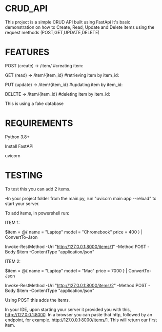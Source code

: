 # CRUD_API
This project is a simple CRUD API built using FastApi
It's basic demonstration on how to Create, Read, Update and Delete items using the request methods (POST,GET,UPDATE,DELETE)


# FEATURES
POST (create) -> /item/ #creating item:

GET (read) -> /item/{item_id} #retrieving item by item_id:

PUT (update) ->  /item/{item_id} #updating item by item_id:

DELETE -> /item/{item_id} #deleting item by item_id:

This is using a fake database

# REQUIREMENTS
Python 3.8+

Install FastAPI

uvicorn

# TESTING
To test this you can add 2 items.

-In your project folder from the main.py, run "uvicorn main:app --reload" to start your server.

To add items, in powershell run:

ITEM 1:

$item = @{
    name = "Laptop"
    model = "Chromebook"
    price = 400
} | ConvertTo-Json

Invoke-RestMethod -Uri "http://127.0.0.1:8000/items/1" -Method POST -Body $item -ContentType "application/json"

ITEM 2:

$item = @{
    name = "Laptop"
    model = "Mac"
    price = 7000
} | ConvertTo-Json

Invoke-RestMethod -Uri "http://127.0.0.1:8000/items/2" -Method POST -Body $item -ContentType "application/json"

Using POST this adds the items.

In your IDE, upon starting your server it provided you with this, http://127.0.0.1:8000. In a browser you can paste that http, followed by an endpoint, for example. http://127.0.0.1:8000/items/1. This will return our first item.

